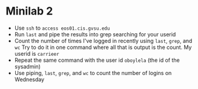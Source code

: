 # Minilab 2

* Use `ssh` to `access eos01.cis.gvsu.edu`
* Run `last` and pipe the results into grep searching for your userid
* Count the number of times I've logged in recently using `last`, `grep`, and `wc`
  Try to do it in one command where all that is output is the count.  My
  userid is `carrieer`
* Repeat the same command with the user id `oboylela` (the id of the sysadmin)
* Use piping, `last`, `grep`, and `wc` to count the number of logins on Wednesday
